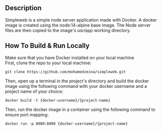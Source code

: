 ## Description
Simpleweb is a simple node server application made with Docker. A docker image is created using the node:14-alpine base image. 
The Node server files are then copied to the image's usr/app working directory. 


## How To Build & Run Locally
Make sure that you have Docker installed on your local machine   
First, clone the repo to your local machine:
```
git clone https://github.com/mohamedzeina/simpleweb.git
```
Then, open up a terminal in the project's directory and build the docker image using the following command with your docker username and a project name of your choice:
```
docker build -t {docker-username}/{project-name}
```
Then, run the docker image  in a container using the following command to ensure port mapping:
```
docker run -p 8080:8080 {docker-username}/{project-name}
```



